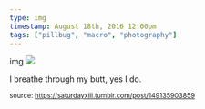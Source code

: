 ```yaml
---
type: img
timestamp: August 18th, 2016 12:00pm
tags: ["pillbug", "macro", "photography"]
---
```

img
<img src="https://saturdayxiii.github.io/media/149135903859.jpg"/>

I breathe through my butt, yes I do.
 
      
      
      
      
      
  
<small>source: https://saturdayxiii.tumblr.com/post/149135903859</small>